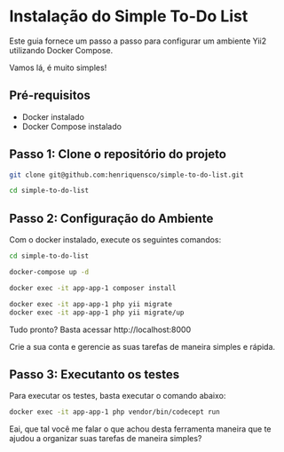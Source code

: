 # Instalação do Simple To-Do List

Este guia fornece um passo a passo para configurar um ambiente Yii2 utilizando Docker Compose.

Vamos lá, é muito simples!

## Pré-requisitos

- Docker instalado
- Docker Compose instalado

## Passo 1: Clone o repositório do projeto

```bash
git clone git@github.com:henriquensco/simple-to-do-list.git

cd simple-to-do-list
```

## Passo 2: Configuração do Ambiente

Com o docker instalado, execute os seguintes comandos:

```bash
cd simple-to-do-list

docker-compose up -d

docker exec -it app-app-1 composer install

docker exec -it app-app-1 php yii migrate
docker exec -it app-app-1 php yii migrate/up
```

Tudo pronto?
Basta acessar http://localhost:8000

Crie a sua conta e gerencie as suas tarefas de maneira simples e rápida.


## Passo 3: Executanto os testes

Para executar os testes, basta executar o comando abaixo:

```bash
docker exec -it app-app-1 php vendor/bin/codecept run
```

Eai, que tal você me falar o que achou desta ferramenta maneira que te ajudou a organizar suas tarefas de maneira simples?